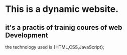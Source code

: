 # This is a dynamic website.
## it's a practis of trainig coures of web Development
the technology used is {HTML,CSS,JavaScript};
